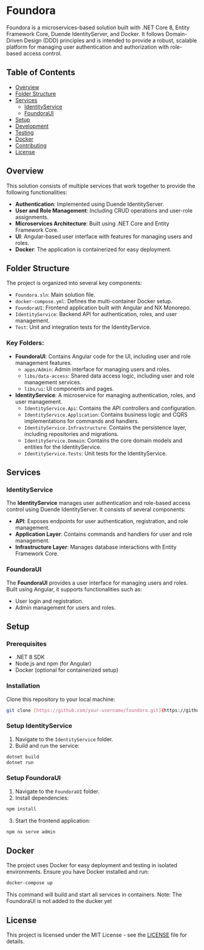 
# Foundora

Foundora is a microservices-based solution built with .NET Core 8, Entity Framework Core, Duende IdentityServer, and Docker. It follows Domain-Driven Design (DDD) principles and is intended to provide a robust, scalable platform for managing user authentication and authorization with role-based access control.

## Table of Contents

- [Overview](#overview)
- [Folder Structure](#folder-structure)
- [Services](#services)
  - [IdentityService](#identityservice)
  - [FoundoraUI](#foundora-ui)
- [Setup](#setup)
- [Development](#development)
- [Testing](#testing)
- [Docker](#docker)
- [Contributing](#contributing)
- [License](#license)

## Overview

This solution consists of multiple services that work together to provide the following functionalities:
- **Authentication**: Implemented using Duende IdentityServer.
- **User and Role Management**: Including CRUD operations and user-role assignments.
- **Microservices Architecture**: Built using .NET Core and Entity Framework Core.
- **UI**: Angular-based user interface with features for managing users and roles.
- **Docker**: The application is containerized for easy deployment.

## Folder Structure

The project is organized into several key components:

- `Foundora.sln`: Main solution file.
- `docker-compose.yml`: Defines the multi-container Docker setup.
- `FoundoraUI`: Frontend application built with Angular and NX Monorepo.
- `IdentityService`: Backend API for authentication, roles, and user management.
- `Test`: Unit and integration tests for the IdentityService.

### Key Folders:
- **FoundoraUI**: Contains Angular code for the UI, including user and role management features.
  - `apps/Admin`: Admin interface for managing users and roles.
  - `libs/data-access`: Shared data access logic, including user and role management services.
  - `libs/ui`: UI components and pages.
- **IdentityService**: A microservice for managing authentication, roles, and user management.
  - `IdentityService.Api`: Contains the API controllers and configuration.
  - `IdentityService.Application`: Contains business logic and CQRS implementations for commands and handlers.
  - `IdentityService.Infrastructure`: Contains the persistence layer, including repositories and migrations.
  - `IdentityService.Domain`: Contains the core domain models and entities for the IdentityService.
  - `IdentityService.Tests`: Unit tests for the IdentityService.

## Services

### IdentityService
The **IdentityService** manages user authentication and role-based access control using Duende IdentityServer. It consists of several components:
- **API**: Exposes endpoints for user authentication, registration, and role management.
- **Application Layer**: Contains commands and handlers for user and role management.
- **Infrastructure Layer**: Manages database interactions with Entity Framework Core.

### FoundoraUI
The **FoundoraUI** provides a user interface for managing users and roles. Built using Angular, it supports functionalities such as:
- User login and registration.
- Admin management for users and roles.

## Setup

### Prerequisites
- .NET 8 SDK
- Node.js and npm (for Angular)
- Docker (optional for containerized setup)

### Installation
Clone this repository to your local machine:

```bash
git clone [https://github.com/your-username/foundora.git](https://github.com/DavoodArjmandi/Foundora.git)
```

### Setup IdentityService
1. Navigate to the `IdentityService` folder.
2. Build and run the service:

```bash
dotnet build
dotnet run
```

### Setup FoundoraUI
1. Navigate to the `FoundoraUI` folder.
2. Install dependencies:

```bash
npm install
```

3. Start the frontend application:

```bash
npm nx serve admin
```

## Docker

The project uses Docker for easy deployment and testing in isolated environments. Ensure you have Docker installed and run:

```bash
docker-compose up
```

This command will build and start all services in containers.
Note: The FoundoraUI is not added to the ducker yet


## License

This project is licensed under the MIT License - see the [LICENSE](LICENSE) file for details.
